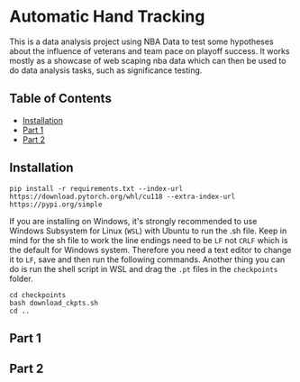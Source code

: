 # Automatic Hand Tracking

This is a data analysis project using NBA Data to test some hypotheses about the influence of veterans and team pace on playoff success.
It works mostly as a showcase of web scaping nba data which can then be used to do data analysis tasks, such as significance testing.


## Table of Contents

- [Installation](#installation)
- [Part 1](#part1)
- [Part 2](#part2)

## Installation

```shell
pip install -r requirements.txt --index-url https://download.pytorch.org/whl/cu118 --extra-index-url https://pypi.org/simple
```

If you are installing on Windows, it's strongly recommended to use Windows Subsystem for Linux (`WSL`) with Ubuntu to run the .sh file. Keep in mind for the sh file to work the line endings need to be `LF` not `CRLF` which is the default for Windows system. Therefore you need a text editor to change it to `LF`, save and then run the following commands. Another thing you can do is run the shell script in WSL and drag the `.pt` files in the `checkpoints` folder.

```shell
cd checkpoints
bash download_ckpts.sh
cd ..
```

## Part 1

## Part 2


